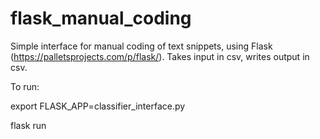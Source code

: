 # flask_manual_coding
Simple interface for manual coding of text snippets, using Flask (https://palletsprojects.com/p/flask/). Takes input in csv, writes output in csv.

To run:

export FLASK_APP=classifier_interface.py

flask run


